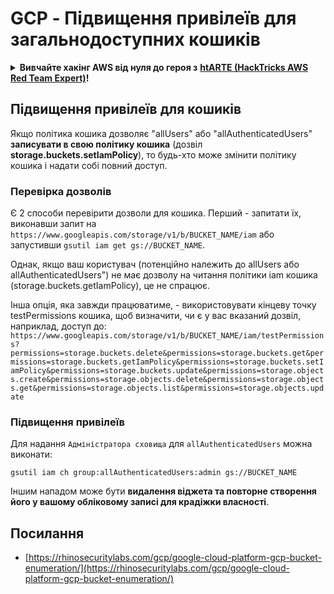 # GCP - Підвищення привілеїв для загальнодоступних кошиків

<details>

<summary><strong>Вивчайте хакінг AWS від нуля до героя з</strong> <a href="https://training.hacktricks.xyz/courses/arte"><strong>htARTE (HackTricks AWS Red Team Expert)</strong></a><strong>!</strong></summary>

Інші способи підтримки HackTricks:

* Якщо ви хочете побачити вашу **компанію рекламовану на HackTricks** або **завантажити HackTricks у форматі PDF**, перевірте [**ПЛАНИ ПІДПИСКИ**](https://github.com/sponsors/carlospolop)!
* Отримайте [**офіційний PEASS & HackTricks мерч**](https://peass.creator-spring.com)
* Відкрийте для себе [**Сім'ю PEASS**](https://opensea.io/collection/the-peass-family), нашу колекцію ексклюзивних [**NFT**](https://opensea.io/collection/the-peass-family)
* **Приєднуйтесь до** 💬 [**групи Discord**](https://discord.gg/hRep4RUj7f) або [**групи telegram**](https://t.me/peass) або **слідкуйте** за мною на **Twitter** 🐦 [**@carlospolopm**](https://twitter.com/carlospolopm)**.**
* **Поділіться своїми хакерськими трюками, надсилайте PR до** [**HackTricks**](https://github.com/carlospolop/hacktricks) та [**HackTricks Cloud**](https://github.com/carlospolop/hacktricks-cloud) репозиторіїв.

</details>

## Підвищення привілеїв для кошиків

Якщо політика кошика дозволяє "allUsers" або "allAuthenticatedUsers" **записувати в свою політику кошика** (дозвіл **storage.buckets.setIamPolicy**), то будь-хто може змінити політику кошика і надати собі повний доступ.

### Перевірка дозволів

Є 2 способи перевірити дозволи для кошика. Перший - запитати їх, виконавши запит на `https://www.googleapis.com/storage/v1/b/BUCKET_NAME/iam` або запустивши `gsutil iam get gs://BUCKET_NAME`.

Однак, якщо ваш користувач (потенційно належить до allUsers або allAuthenticatedUsers") не має дозволу на читання політики iam кошика (storage.buckets.getIamPolicy), це не спрацює.

Інша опція, яка завжди працюватиме, - використовувати кінцеву точку testPermissions кошика, щоб визначити, чи є у вас вказаний дозвіл, наприклад, доступ до: `https://www.googleapis.com/storage/v1/b/BUCKET_NAME/iam/testPermissions?permissions=storage.buckets.delete&permissions=storage.buckets.get&permissions=storage.buckets.getIamPolicy&permissions=storage.buckets.setIamPolicy&permissions=storage.buckets.update&permissions=storage.objects.create&permissions=storage.objects.delete&permissions=storage.objects.get&permissions=storage.objects.list&permissions=storage.objects.update`

### Підвищення привілеїв

Для надання `Адміністратора сховища` для `allAuthenticatedUsers` можна виконати:
```
gsutil iam ch group:allAuthenticatedUsers:admin gs://BUCKET_NAME
```
Іншим нападом може бути **видалення віджета та повторне створення його у вашому обліковому записі для крадіжки власності**.

## Посилання

* [https://rhinosecuritylabs.com/gcp/google-cloud-platform-gcp-bucket-enumeration/](https://rhinosecuritylabs.com/gcp/google-cloud-platform-gcp-bucket-enumeration/)
